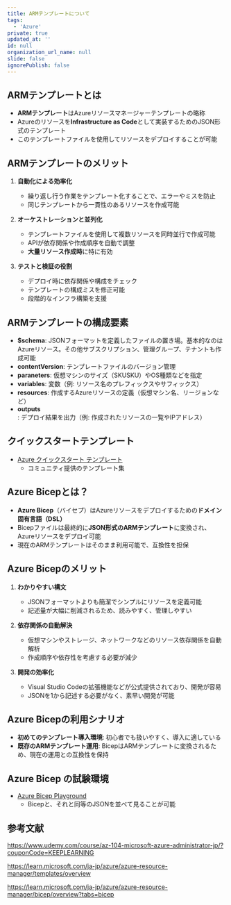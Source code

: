 ```yaml
---
title: ARMテンプレートについて
tags:
  - 'Azure'
private: true
updated_at: ''
id: null
organization_url_name: null
slide: false
ignorePublish: false
---
```

## ARMテンプレートとは
- **ARMテンプレート**はAzureリソースマネージャーテンプレートの略称
- Azureのリソースを**Infrastructure as Code**として実装するためのJSON形式のテンプレート
- このテンプレートファイルを使用してリソースをデプロイすることが可能

## ARMテンプレートのメリット
1. **自動化による効率化**
   - 繰り返し行う作業をテンプレート化することで、エラーやミスを防止
   - 同じテンプレートから一貫性のあるリソースを作成可能

2. **オーケストレーションと並列化**
   - テンプレートファイルを使用して複数リソースを同時並行で作成可能
   - APIが依存関係や作成順序を自動で調整
   - **大量リソース作成時**に特に有効

3. **テストと検証の役割**
   - デプロイ時に依存関係や構成をチェック
   - テンプレートの構成ミスを修正可能
   - 段階的なインフラ構築を支援

## ARMテンプレートの構成要素
- **$schema**: JSONフォーマットを定義したファイルの置き場。基本的なのはAzureリソース。その他サブスクリプション、管理グループ、テナントも作成可能
- **contentVersion**: テンプレートファイルのバージョン管理
- **paraneters**: 仮想マシンのサイズ（SKUSKU）やOS種類などを指定
- **variables**: 変数（例: リソース名のプレフィックスやサフィックス）
- **resources**: 作成するAzureリソースの定義（仮想マシン名、リージョンなど）
- **outputs**: デプロイ結果を出力（例: 作成されたリソースの一覧やIPアドレス）

## クイックスタートテンプレート
- [Azure クイックスタート テンプレート](https://learn.microsoft.com/ja-jp/samples/browse/?expanded=azure&products=azure-resource-manager)
  - コミュニティ提供のテンプレート集
  
## Azure Bicepとは？
- **Azure Bicep**（バイセプ）はAzureリソースをデプロイするための**ドメイン固有言語（DSL）**
- Bicepファイルは最終的に**JSON形式のARMテンプレート**に変換され、Azureリソースをデプロイ可能
- 現在のARMテンプレートはそのまま利用可能で、互換性を担保

## Azure Bicepのメリット
1. **わかりやすい構文**
   - JSONフォーマットよりも簡潔でシンプルにリソースを定義可能
   - 記述量が大幅に削減されるため、読みやすく、管理しやすい

2. **依存関係の自動解決**
   - 仮想マシンやストレージ、ネットワークなどのリソース依存関係を自動解析
   - 作成順序や依存性を考慮する必要が減少

3. **開発の効率化**
   - Visual Studio Codeの拡張機能などが公式提供されており、開発が容易
   - JSONを1から記述する必要がなく、素早い開発が可能

## Azure Bicepの利用シナリオ
- **初めてのテンプレート導入環境**: 初心者でも扱いやすく、導入に適している
- **既存のARMテンプレート運用**: BicepはARMテンプレートに変換されるため、現在の運用との互換性を保持

## Azure Bicep の試験環境
- [Azure Bicep Playground](https://azure.github.io/bicep/)
  - Bicepと、それと同等のJSONを並べて見ることが可能


## 参考文献
https://www.udemy.com/course/az-104-microsoft-azure-administrator-jp/?couponCode=KEEPLEARNING

https://learn.microsoft.com/ja-jp/azure/azure-resource-manager/templates/overview

https://learn.microsoft.com/ja-jp/azure/azure-resource-manager/bicep/overview?tabs=bicep
